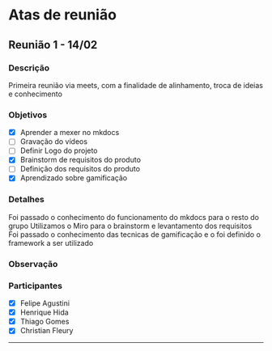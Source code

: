 # Atas de reunião
## Reunião 1 - 14/02
### Descrição
Primeira reunião via meets, com a finalidade de alinhamento, troca de ideias e conhecimento

### Objetivos
- [x] Aprender a mexer no mkdocs
- [ ] Gravação do vídeos
- [ ] Definir Logo do projeto
- [x] Brainstorm de requisitos do produto
- [ ] Definição dos requisitos do produto
- [X] Aprendizado sobre gamificação

### Detalhes
Foi passado o conhecimento do funcionamento do mkdocs para o resto do grupo
Utilizamos o Miro para o brainstorm e levantamento dos requisitos
Foi passado o conhecimento das tecnicas de gamificação e o foi definido o framework a ser utilizado
### Observação
### Participantes
- [x] Felipe Agustini
- [x] Henrique Hida 
- [x] Thiago Gomes
- [x] Christian Fleury
--- 



